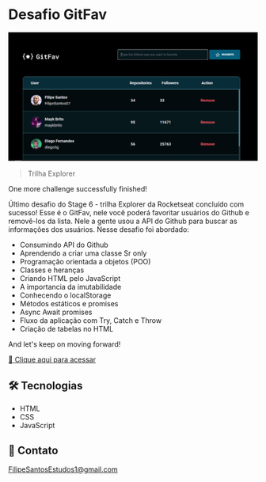 # Desafio GitFav

![preview](./.github/preview.png)

> Trilha Explorer

One more challenge successfully finished! 

Último desafio do Stage 6 - trilha Explorer da Rocketseat concluído com sucesso! Esse é o GitFav, nele você poderá favoritar usuários do Github e removê-los da lista. Nele a gente usou a API do Github para buscar as informações dos usuários. Nesse desafio foi abordado:

- Consumindo API do Github
- Aprendendo a criar uma classe Sr only
- Programação orientada a objetos (POO)
- Classes e heranças
- Criando HTML pelo JavaScript
- A importancia da imutabilidade
- Conhecendo o localStorage
- Métodos estáticos e promises
- Async Await promises
- Fluxo da aplicação com Try, Catch e Throw
- Criação de tabelas no HTML

And let's keep on moving forward!

[🔗 Clique aqui para acessar](https://filipesantos07.github.io/Desafio-GitFav-Stage-6/)

## 🛠️ Tecnologias

- HTML
- CSS
- JavaScript

## 💛 Contato

FilipeSantosEstudos1@gmail.com

